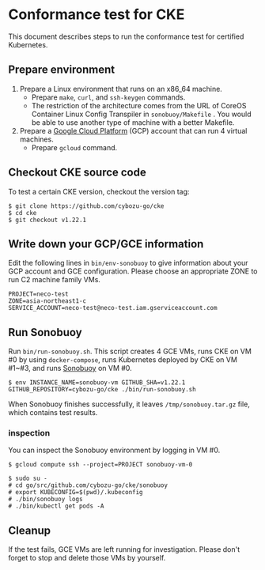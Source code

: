 Conformance test for CKE
========================

This document describes steps to run the conformance test for certified Kubernetes.

## Prepare environment

1. Prepare a Linux environment that runs on an x86_64 machine.
   * Prepare `make`, `curl`, and `ssh-keygen` commands.
   * The restriction of the architecture comes from the URL of CoreOS Container Linux Config Transpiler in `sonobuoy/Makefile` .  You would be able to use another type of machine with a better Makefile.
2. Prepare a [Google Cloud Platform][] (GCP) account that can run 4 virtual machines.
   * Prepare `gcloud` command.

## Checkout CKE source code

To test a certain CKE version, checkout the version tag:

```console
$ git clone https://github.com/cybozu-go/cke
$ cd cke
$ git checkout v1.22.1
```

## Write down your GCP/GCE information

Edit the following lines in `bin/env-sonobuoy` to give information about your GCP account and GCE configuration.
Please choose an appropriate ZONE to run C2 machine family VMs.

```
PROJECT=neco-test
ZONE=asia-northeast1-c
SERVICE_ACCOUNT=neco-test@neco-test.iam.gserviceaccount.com
```

## Run Sonobuoy

Run `bin/run-sonobuoy.sh`.
This script creates 4 GCE VMs, runs CKE on VM #0 by using `docker-compose`, runs Kubernetes deployed by CKE on VM #1~#3, and runs [Sonobuoy][] on VM #0.

```console
$ env INSTANCE_NAME=sonobuoy-vm GITHUB_SHA=v1.22.1 GITHUB_REPOSITORY=cybozu-go/cke ./bin/run-sonobuoy.sh
```

When Sonobuoy finishes successfully, it leaves `/tmp/sonobuoy.tar.gz` file, which contains test results.

### inspection

You can inspect the Sonobuoy environment by logging in VM #0.

```console
$ gcloud compute ssh --project=PROJECT sonobuoy-vm-0

$ sudo su -
# cd go/src/github.com/cybozu-go/cke/sonobuoy
# export KUBECONFIG=$(pwd)/.kubeconfig
# ./bin/sonobuoy logs
# ./bin/kubectl get pods -A
```

## Cleanup

If the test fails, GCE VMs are left running for investigation.
Please don't forget to stop and delete those VMs by yourself.


[Sonobuoy]: https://github.com/vmware-tanzu/sonobuoy
[Google Cloud Platform]: https://cloud.google.com/
